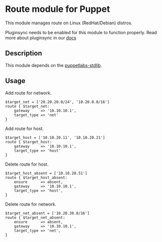 # Route module for Puppet

This module manages route on Linux (RedHat/Debian) distros. 

Pluginsync needs to be enabled for this module to function properly.
Read more about pluginsync in our [docs](http://docs.puppetlabs.com/guides/plugins_in_modules.html#enabling-pluginsync)

## Description

This module depends on the [puppetlabs-stdlib](https://github.com/puppetlabs/puppetlabs-stdlib).

## Usage

Add route for network.

    $target_net = ['20.20.20.0/24', '10.20.0.0/16']
    route { $target_net: 
        gateway     => '10.10.10.1',
        target_type => 'net'
    }

Add route for host.

    $target_host = ['10.10.20.11', '10.10.20.21']
    route { $target_host:
        gateway     => '10.10.10.1',
        target_type => 'host'
    }

Delete route for host.

    $target_host_absent = ['10.10.20.51']
    route { $target_host_absent:
        ensure      => absent,
        gateway     => '10.10.10.1',
        target_type => 'host',
    }

Delete route for network.

    $target_net_absent = ['10.20.30.0/16']
    route { $target_net_absent:
        ensure      => absent,
        gateway     => '10.10.10.1',
        target_type => 'net',
    }
